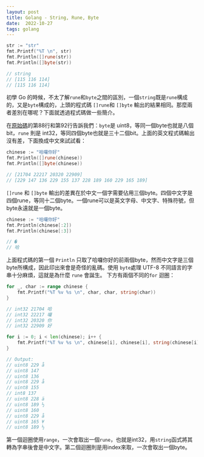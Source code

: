 ```yaml
---
layout: post
title: Golang - String, Rune, Byte
date:  2022-10-27
tags: golang
---
```


``` go
str := "str"
fmt.Printf("%T \n", str)
fmt.Println([]rune(str))
fmt.Println([]byte(str))

// string 
// [115 116 114]
// [115 116 114]
```
初學 Go 的時候，不太了解`rune`和`byte`之間的區別，一個`string`既是`rune`構成的，又是`byte`構成的，上頭的程式碼 `[]rune`和 `[]byte` 輸出的結果相同。那麼兩者差別在哪呢？下面就透過程式碼做一些簡介。


在[原始碼](https://github.com/golang/go/blob/master/src/builtin/builtin.go)的第88行和第92行告訴我們：`byte`是 uint8，等同一個byte也就是八個bit，`rune` 則是 int32，等同四個byte也就是三十二個bit。上面的英文程式碼輸出沒有差，下面換成中文來試試看：
``` go
chinese := "哈囉你好"
fmt.Println([]rune(chinese))
fmt.Println([]byte(chinese))

// [21704 22217 20320 22909]
// [229 147 136 229 155 137 228 189 160 229 165 189]
```
`[]rune` 和 `[]byte` 輸出的差異在於中文一個字需要佔用三個byte。四個中文字是四個rune，等同十二個byte。一個rune可以是英文字母、中文字、特殊符號，但byte永遠就是一個byte。

``` go
chinese := "哈囉你好"
fmt.Println(chinese[:2])
fmt.Println(chinese[:3])

// �
// 哈
```
上面程式碼的第一個 `Println` 只取了哈囉你好的前兩個byte，然而中文字是三個byte所構成，因此印出來會是奇怪的亂碼。使用 `byte`處理 UTF-8 不同語言的字串十分麻煩，這就是為什麼 `rune` 會誕生。
下方有兩個不同的`for` 迴圈：
``` go 
for _, char := range chinese {
	fmt.Printf("%T %v %s \n", char, char, string(char))
}

// int32 21704 哈
// int32 22217 囉
// int32 20320 你
// int32 22909 好
```

``` go
for i := 0; i < len(chinese); i++ {
	fmt.Printf("%T %v %s \n", chinese[i], chinese[i], string(chinese[i]))
}

// Output: 
// uint8 229 å 
// uint8 147  
// uint8 136  
// uint8 229 å 
// uint8 155 
// int8 137  
// uint8 228 ä 
// uint8 189 ½ 
// uint8 160   
// uint8 229 å 
// uint8 165 ¥ 
// uint8 189 ½ 
```

第一個迴圈使用`range`，一次會取出一個`rune`，也就是int32，用`string`函式將其轉為字串後會是中文字。第二個迴圈則是用index來取，一次會取出一個byte。
